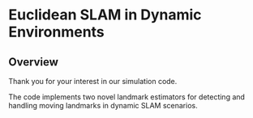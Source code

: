 # Euclidean SLAM in Dynamic Environments

## Overview

Thank you for your interest in our simulation code.

The code implements two novel landmark estimators for detecting and handling moving landmarks in dynamic SLAM scenarios.

